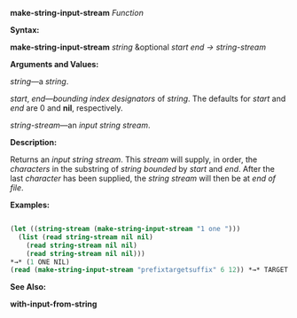 **make-string-input-stream** *Function* 



**Syntax:** 



**make-string-input-stream** *string* &amp;optional *start end → string-stream* 



**Arguments and Values:** 



*string*—a *string*. 



*start*, *end*—*bounding index designators* of *string*. The defaults for *start* and *end* are 0 and **nil**, respectively. 



*string-stream*—an *input string stream*. 



**Description:** 



Returns an *input string stream*. This *stream* will supply, in order, the *characters* in the substring of *string bounded* by *start* and *end*. After the last *character* has been supplied, the *string stream* will then be at *end of file*. 



**Examples:**
```lisp

(let ((string-stream (make-string-input-stream "1 one "))) 
  (list (read string-stream nil nil) 
	(read string-stream nil nil) 
	(read string-stream nil nil))) 
*→* (1 ONE NIL) 
(read (make-string-input-stream "prefixtargetsuffix" 6 12)) *→* TARGET 

```
**See Also:** 



**with-input-from-string** 



